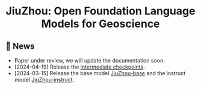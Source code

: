 <div align="center">
    <h1>
        JiuZhou: Open Foundation Language Models for Geoscience
    </h1>
</div>

## 🎉 News
- Paper under review, we will update the documentation soon.
- [2024-04-19] Release the [intermediate checkpoints](https://huggingface.co/itpossible).
- [2024-03-15] Release the base model [JiuZhou-base](https://huggingface.co/itpossible/JiuZhou-base) and the instruct model [JiuZhou-instruct](https://huggingface.co/itpossible/JiuZhou-Instruct-v0.1).

